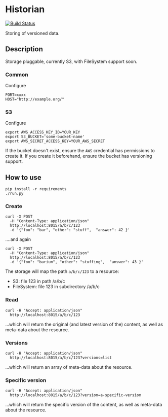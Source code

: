 # Historian

[![Build Status](https://travis-ci.org/LandRegistry/historian.svg)](https://travis-ci.org/LandRegistry/historian)

Storing of versioned data.

## Description

Storage pluggable, currently S3, with FileSystem support soon.

### Common

Configure

    PORT=xxxx
    HOST="http://example.org/"

### S3

Configure

    export AWS_ACCESS_KEY_ID=YOUR_KEY
    export S3_BUCKET='some-bucket-name'
    export AWS_SECRET_ACCESS_KEY=YOUR_AWS_SECRET

If the bucket doesn't exist, ensure the ```AWS``` credential has permissions to create it. If you create it beforehand, ensure the bucket has versioning support.

## How to use

    pip install -r requirements
    ./run.py


### Create

    curl -X POST
      -H "Content-Type: application/json"
      http://localhost:8015/a/b/c/123
      -d '{"foo": "bar", "other": "stuff",  "answer": 42 }'

....and again


    curl -X POST
      -H "Content-Type: application/json"
      http://localhost:8015/a/b/c/123
      -d '{"foo": "barium", "other": "stuffing",  "answer": 43 }'


The storage will map the path ```a/b/c/123``` to a resource:
- S3: file 123 in path <bucket>/a/b/c
- FileSystem: file 123 in subdirectory /a/b/c

### Read


    curl -H "Accept: application/json"
      http://localhost:8015/a/b/c/123

...which will return the original (and latest version of the) content, as well as meta-data about the resource.

### Versions

    curl -H "Accept: application/json"
      http://localhost:8015/a/b/c/123?versions=list

...which will return an array of meta-data about the resource.

### Specific version

    curl -H "Accept: application/json"
      http://localhost:8015/a/b/c/123?version=a-specific-version

...which will return the specific version of the content, as well as meta-data about the resource.


